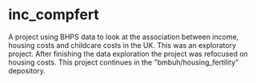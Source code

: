 # inc_compfert
A project using BHPS data to look at the association between income, housing costs and childcare costs in the UK. This was an exploratory project. After finishing the data exploration the project was refocused on housing costs. This project continues in the "bmbuh/housing_fertility" depository.

